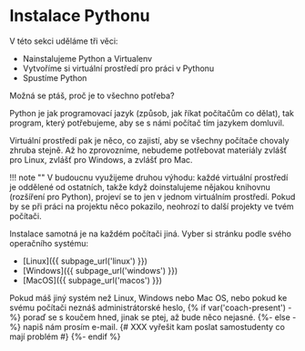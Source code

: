 # Instalace Pythonu

V této sekci uděláme tři věci:

* Nainstalujeme Python a Virtualenv
* Vytvoříme si virtuální prostředí pro práci v Pythonu
* Spustíme Python

Možná se ptáš, proč je to všechno potřeba?

Python je jak programovací jazyk (způsob, jak říkat počítačům co dělat),
tak program, který potřebujeme, aby se s námi počítač tím jazykem domluvil.

Virtuální prostředí pak je něco, co zajistí, aby se všechny počítače chovaly
zhruba stejně.
Až ho zprovozníme, nebudeme potřebovat materiály zvlášť pro Linux, zvlášť pro
Windows, a zvlášť pro Mac.

!!! note ""
    V budoucnu využijeme druhou výhodu: každé virtuální prostředí je oddělené od
    ostatních, takže když doinstalujeme nějakou knihovnu (rozšíření pro Python),
    projeví se to jen v jednom virtuálním prostředí.
    Pokud by se při práci na projektu něco pokazilo, neohrozí to další projekty
    ve tvém počítači.

Instalace samotná je na každém počítači jiná.
Vyber si stránku podle svého operačního systému:

* [Linux]({{ subpage_url('linux') }})
* [Windows]({{ subpage_url('windows') }})
* [MacOS]({{ subpage_url('macos') }})

Pokud máš jiný systém než Linux, Windows nebo Mac OS,
nebo pokud ke svému počítači neznáš administrátorské heslo,
{% if var('coach-present') -%}
poraď se s koučem hned, jinak se ptej, až bude něco nejasné.
{%- else -%}
napiš nám prosím e-mail. {# XXX vyřešit kam poslat samostudenty co mají problém #}
{%- endif %}
